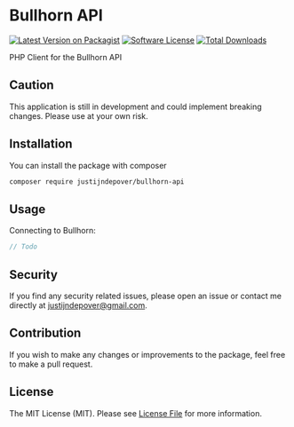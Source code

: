# Bullhorn API

[![Latest Version on Packagist](https://img.shields.io/packagist/v/justijndepover/bullhorn-api.svg?style=flat-square)](https://packagist.org/packages/justijndepover/bullhorn-api)
[![Software License](https://img.shields.io/badge/license-MIT-brightgreen.svg?style=flat-square)](LICENSE.md)
[![Total Downloads](https://img.shields.io/packagist/dt/justijndepover/bullhorn-api.svg?style=flat-square)](https://packagist.org/packages/justijndepover/bullhorn-api)

PHP Client for the Bullhorn API

## Caution

This application is still in development and could implement breaking changes. Please use at your own risk.

## Installation

You can install the package with composer

```sh
composer require justijndepover/bullhorn-api
```

## Usage

Connecting to Bullhorn:
```php
// Todo
```

## Security

If you find any security related issues, please open an issue or contact me directly at [justijndepover@gmail.com](justijndepover@gmail.com).

## Contribution

If you wish to make any changes or improvements to the package, feel free to make a pull request.

## License

The MIT License (MIT). Please see [License File](LICENSE.md) for more information.
